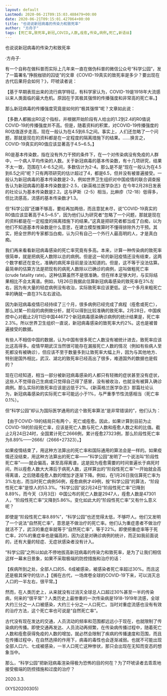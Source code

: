 ```yaml
---
layout: default
Lastmod: 2020-06-21T09:15:03.488479+00:00
date: 2020-06-21T09:15:01.427064+00:00
title: "也说说新冠病毒的传染力和致死率"
author: "方舟子"
tags: [死亡率,致死率,新冠,COVID,人数,痊愈,传染,病例,死亡,新语丝]
---
```


也说说新冠病毒的传染力和致死率

·方舟子·

有一个自称在做科普而实际上几年来一直在做伪科普的微信公众号“科学公园”，发了一篇署名“挣脱枷锁的囚徒”的文章《COVID-19真实的致死率是多少？要出现在古代后果将会如何？》，吓唬读者说：

【基于早期表现出来的流行病学特征，有科学家认为，COVID-19是1918年大流感以来人类面临的最大危机。原因在于其极其强悍的传播强度和非常高的死亡率。】

那么新冠病毒的传播强度究竟是如何的“极其强悍”呢？文章如此说：

【多数人都搬出R0这个指标，并根据开始阶段有人给出的1.2到2.4的R0值说COVID-19的传播强度并不高。但是，随着资料的积累，对COVID-19传播强度的R0估值逐步走高，现在一般认为在4.5到6.5之间。事实上，人们还忽略了一个问题，那就是现在的资料都是在一定程度的隔离措施下的结果。……换言之，COVID-19真实的R0值应该显著高于4.5~6.5。】

R0是基本传染数，指在没有外力干预的条件下，在一个对传染病没有免疫的人群中，一个病人平均传染的人数。关于新冠病毒的基本传染数，有十几项研究，结果不太一致，范围在1.4-6.5之间，多数估计为2-4。那么是不是“现在一般认为在4.5到6.5之间”呢？只有两项研究的估计超过了4，都是6.5，但并没有被普遍接受。一般认为新冠病毒的基本传染数是2-3，例如世界卫生组织对中国疫情的联合调查报告认为新冠病毒的基本传染数是2-2.5，《新英格兰医学杂志》在今年2月28日发表的社论认为基本传染数是2.2。这与萨斯（2-5）相当，比麻疹（12-18）低得多，但比流感高，流感的基本传染数才1.3。

但“科学公园”还嫌不够高，要给再加两倍，而且意犹未尽，说“COVID-19真实的R0值应该显著高于4.5~6.5”，因为他们认为研究者“忽略了一个问题，那就是现在的资料都是在一定程度的隔离措施下的结果。”这真是把研究者都当成了白痴，以为他们不知道基本传染数是什么意思，在建立模型推算时不懂得排除外力干预。其实，把全世界的专家都当白痴，认为只有自己一个外行人最高明的人，才是真白痴。

我们再来看看新冠病毒感染的死亡率究竟有多高。本来，计算一种传染病的致死率很简单，就是把病死人数除以总的病例。但是这一轮的新冠疫情还没有结束，这两个数字都还在变化，准确的病死率目前是没法知道的。但是，这不等于没法估算。最简单的估算方法是把现有的病死人数除以已确诊的病例，这叫做粗死亡率(crude fatality rate)。这种估算虽然不是很准确，但在样本足够大时，与实际结果相比不会太离谱。例如，1月26日我据此估算新冠病毒感染的致死率在3%左右，因为有大量的轻症病例没有收治，实际致死率应该更低。这一个多月来粗死亡率的确就一直在3%左右波动。

因为新冠病毒疫情已经持续了三个月，很多病例已经完成了病程（痊愈或死亡），那么对某一阶段的病例做分析，就可以得到比较准确的致死率。2月28日，中国疾控中心对截止2月11日中国44672个新冠病毒感染确诊病例的统计结果是，死亡率2.3%。所以世界卫生组织一直说，新冠病毒感染的致死率大约2%。这也是被普遍接受的数据。

有些人不相信中国的数据，认为中国有很多死亡人数没有被统计进去，致死率应该比这高得多。疫情早期武汉当然很可能存在漏报死亡人数的情况（例如有些病人至死都没有被确诊），但应该不至于数量多到让致死率大幅上升，因为与其他地方、特别是国外相比，武汉、湖北的致死率已经高出了很多，难道国外的数据也是假的？

现在已经知道，相当一部分被新冠病毒感染的人都只有轻微的症状甚至没有症状，这些人不觉得自己生病或只觉得自己得了感冒，没有被收治，也就没有被算入确诊病例。那么实际的致死率应该是远低于2%。《新英格兰医学杂志》那篇社论认为，新冠病毒感染的实际死亡率可能远小于1%，与严重季节性流感相当（死亡率0.1%）。

但“科学公园”却认为国际医学通用的这个致死率算法“是非常错误的”，他们认为：

【由于COVID-19的结局只有两个，死亡或痊愈。因此，如果计算到目前为止COVID-19的阶段死亡率，应该是死亡人数与死亡人数和痊愈人数之和的比值。截止2月24日24时，全国累计死亡2666例，累计痊愈27323例，那么阶段性死亡率为8.89%——2666/（2666+27323）。】

如果疫情结束了，用这种方法算出的死亡率和国际通用的算法会是一样的。如果疫情还没结束，用这种方法算出的死亡率——“科学公园”发明了一个说法叫“阶段性死亡率”——就会偏高，甚至高得离谱，这是因为痊愈需要的时间普遍长于病死时间，所以痊愈人数大大滞后于病死人数，这样算出的“阶段性死亡率”一开始就会高得离谱，之后随着痊愈人数的增加才逐渐下降。例如，在1月26日我估算死亡率为3%左右，而当时死亡病例56例，痊愈病例才49例，按“科学公园”的算法，“阶段性死亡率”是惊人的53.3%。“科学公园”说2月24日“阶段性死亡率”已降到8.89%，而今天（3月3日）中国公布的死亡人数是2947人，痊愈人数是47301人，“阶段性死亡率”又降到5.86%。变化如此大的“阶段性死亡率”又有什么意义呢？

即使是“阶段性死亡率8.89%”，“科学公园”也还觉得太低，不够吓人。他们又发明了一个说法“自然死亡率”，意思是不做治疗的死亡率。他们认为重症患者不做治疗就活不了，武汉的重症率就等于“自然死亡率”，等于22%。即使把重症率等于死亡率，20%的重症率也是偏高的，因为这是对确诊病例的统计，而正如我前面说的，还有大量的轻症、无症状感染者没有计入。

“科学公园”之所以如此不停地拔高新冠病毒的传染力和致死率，是为了让我们相信这样一幕末日景象，如果不采取极端的防控措施和治疗的话：

【疾病所到之处，全部人口的5、6成被感染，被感染者死亡率超过30%。而且这还是极其保守的估计。】【搁在古代，一场席卷全球的COVID-19下来，可以消灭总人口的一半左右，很平常。】

然而，在人类历史上，从来就没有过消灭全球总人口超过30%甚至一半的传染病，何来的“很平常”？人类历史上最惨重的一次传染病是1918-1919年流感，全球大约三分之一人口被感染，大约三十分之一人口死亡。当时对重症流感也没有有效的治疗方法，这个死亡率也可说是“自然死亡率”。

古代没有现在发达的交通，人员流动的频率和范围都远远小于现在，也就限制了传染病的传播。即使交通再发达、人员流动再频繁，在传染病传播过程中，随着死亡人数和痊愈获得免疫的人数的增加，就必然会限制了疾病的传播速度和范围，而且在传播过程中，在自然选择的作用下，病毒的毒性也会逐渐减弱。也就不可能出现全部人口六、七成被感染，一半人口死亡这种惨状，那只会出现在无知而变态的想象当中。

那么，“科学公园”把新冠病毒渲染得极为恐怖的目的何在？为了吓唬读者去乖乖地接受极端的防控措施和过度的治疗？

2020.3.3.

(XYS20200305)

